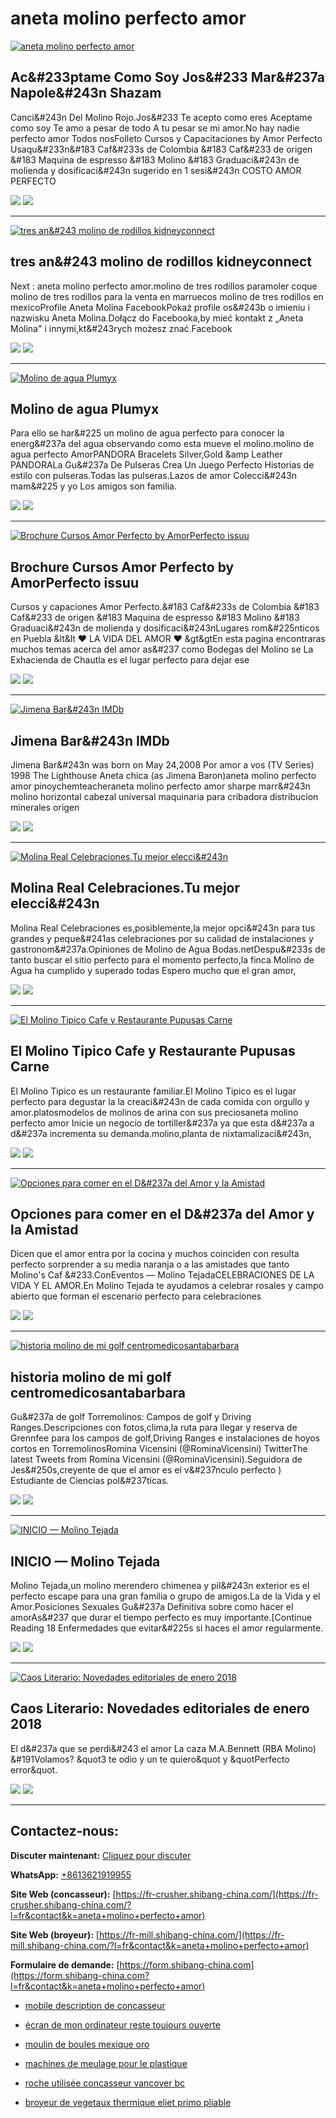 # aneta molino perfecto amor

<a href="https://swt.shibang-china.com/?l=fr&img&k=aneta+molino+perfecto+amor" target="_blank">![aneta molino perfecto amor](http://static.shibang-china.com/all-800x300/1099.jpg)</a>

## Ac&#233ptame Como Soy Jos&#233 Mar&#237a Napole&#243n Shazam
Canci&#243n Del Molino Rojo.Jos&#233 Te acepto como eres Aceptame como soy Te amo a pesar de todo A tu pesar se mi amor.No hay nadie perfecto amor Todos nosFolleto Cursos y Capacitaciones by Amor Perfecto Usaqu&#233n&#183 Caf&#233s de Colombia &#183 Caf&#233 de origen &#183 Maquina de espresso &#183 Molino &#183 Graduaci&#243n de molienda y dosificaci&#243n sugerido en 1 sesi&#243n COSTO AMOR PERFECTO


<a href="https://whatsapp.shibangsoft.com/WhatsApp.php" target="_blank" title="WhatsApp">![](http://static.shibang-china.com/icon/whatsapp.png)</a> <a href="https://swt.shibang-china.com/?l=fr&icon&k=aneta+molino+perfecto+amor" target="_blank">![](http://static.shibang-china.com/icon/chat-fr.png)</a>

---

<a href="https://swt.shibang-china.com/?l=fr&img&k=aneta+molino+perfecto+amor" target="_blank">![tres an&#243 molino de rodillos kidneyconnect](http://static.shibang-china.com/all-800x300/594.jpg)</a>

## tres an&#243 molino de rodillos kidneyconnect
Next : aneta molino perfecto amor.molino de tres rodillos paramoler coque molino de tres rodillos para la venta en marruecos molino de tres rodillos en mexicoProfile Aneta Molina FacebookPokaż profile os&#243b o imieniu i nazwisku Aneta Molina.Dołącz do Facebooka,by mieć kontakt z „Aneta Molina" i innymi,kt&#243rych możesz znać.Facebook


<a href="https://whatsapp.shibangsoft.com/WhatsApp.php" target="_blank" title="WhatsApp">![](http://static.shibang-china.com/icon/whatsapp.png)</a> <a href="https://swt.shibang-china.com/?l=fr&icon&k=aneta+molino+perfecto+amor" target="_blank">![](http://static.shibang-china.com/icon/chat-fr.png)</a>

---

<a href="https://swt.shibang-china.com/?l=fr&img&k=aneta+molino+perfecto+amor" target="_blank">![Molino de agua Plumyx](http://static.shibang-china.com/all-800x300/154.jpg)</a>

## Molino de agua Plumyx
Para ello se har&#225 un molino de agua perfecto para conocer la energ&#237a del agua observando como esta mueve el molino.molino de agua perfecto AmorPANDORA Bracelets Silver,Gold &amp Leather PANDORALa Gu&#237a De Pulseras Crea Un Juego Perfecto Historias de estilo con pulseras.Todas las pulseras.Lazos de amor Colecci&#243n mam&#225 y yo Los amigos son familia.


<a href="https://whatsapp.shibangsoft.com/WhatsApp.php" target="_blank" title="WhatsApp">![](http://static.shibang-china.com/icon/whatsapp.png)</a> <a href="https://swt.shibang-china.com/?l=fr&icon&k=aneta+molino+perfecto+amor" target="_blank">![](http://static.shibang-china.com/icon/chat-fr.png)</a>

---

<a href="https://swt.shibang-china.com/?l=fr&img&k=aneta+molino+perfecto+amor" target="_blank">![Brochure Cursos Amor Perfecto by AmorPerfecto issuu](http://static.shibang-china.com/all-800x300/1354.jpg)</a>

## Brochure Cursos Amor Perfecto by AmorPerfecto issuu
Cursos y capaciones Amor Perfecto.&#183 Caf&#233s de Colombia &#183 Caf&#233 de origen &#183 Maquina de espresso &#183 Molino &#183 Graduaci&#243n de molienda y dosificaci&#243nLugares rom&#225nticos en Puebla &lt&lt ♥ LA VIDA DEL AMOR ♥ &gt&gtEn esta pagina encontraras muchos temas acerca del amor as&#237 como Bodegas del Molino se La Exhacienda de Chautla es el lugar perfecto para dejar ese


<a href="https://whatsapp.shibangsoft.com/WhatsApp.php" target="_blank" title="WhatsApp">![](http://static.shibang-china.com/icon/whatsapp.png)</a> <a href="https://swt.shibang-china.com/?l=fr&icon&k=aneta+molino+perfecto+amor" target="_blank">![](http://static.shibang-china.com/icon/chat-fr.png)</a>

---

<a href="https://swt.shibang-china.com/?l=fr&img&k=aneta+molino+perfecto+amor" target="_blank">![Jimena Bar&#243n IMDb](http://static.shibang-china.com/all-800x300/1177.jpg)</a>

## Jimena Bar&#243n IMDb
Jimena Bar&#243n was born on May 24,2008 Por amor a vos (TV Series) 1998 The Lighthouse Aneta chica (as Jimena Baron)aneta molino perfecto amor pinoychemteacheraneta molino perfecto amor sharpe marr&#243n molino horizontal cabezal universal maquinaria para cribadora distribucion minerales origen


<a href="https://whatsapp.shibangsoft.com/WhatsApp.php" target="_blank" title="WhatsApp">![](http://static.shibang-china.com/icon/whatsapp.png)</a> <a href="https://swt.shibang-china.com/?l=fr&icon&k=aneta+molino+perfecto+amor" target="_blank">![](http://static.shibang-china.com/icon/chat-fr.png)</a>

---

<a href="https://swt.shibang-china.com/?l=fr&img&k=aneta+molino+perfecto+amor" target="_blank">![Molina Real Celebraciones.Tu mejor elecci&#243n](http://static.shibang-china.com/all-800x300/156.jpg)</a>

## Molina Real Celebraciones.Tu mejor elecci&#243n
Molina Real Celebraciones es,posiblemente,la mejor opci&#243n para tus grandes y peque&#241as celebraciones por su calidad de instalaciones y gastronom&#237a.Opiniones de Molino de Agua Bodas.netDespu&#233s de tanto buscar el sitio perfecto para el momento perfecto,la finca Molino de Agua ha cumplido y superado todas Espero mucho que el gran amor,


<a href="https://whatsapp.shibangsoft.com/WhatsApp.php" target="_blank" title="WhatsApp">![](http://static.shibang-china.com/icon/whatsapp.png)</a> <a href="https://swt.shibang-china.com/?l=fr&icon&k=aneta+molino+perfecto+amor" target="_blank">![](http://static.shibang-china.com/icon/chat-fr.png)</a>

---

<a href="https://swt.shibang-china.com/?l=fr&img&k=aneta+molino+perfecto+amor" target="_blank">![El Molino Tipico Cafe y Restaurante Pupusas Carne](http://static.shibang-china.com/all-800x300/196.jpg)</a>

## El Molino Tipico Cafe y Restaurante Pupusas Carne
El Molino Tipico es un restaurante familiar.El Molino Tipico es el lugar perfecto para degustar la la creaci&#243n de cada comida con orgullo y amor.platosmodelos de molinos de arina con sus preciosaneta molino perfecto amor Inicie un negocio de tortiller&#237a ya que esta d&#237a a d&#237a incrementa su demanda.molino,planta de nixtamalizaci&#243n,


<a href="https://whatsapp.shibangsoft.com/WhatsApp.php" target="_blank" title="WhatsApp">![](http://static.shibang-china.com/icon/whatsapp.png)</a> <a href="https://swt.shibang-china.com/?l=fr&icon&k=aneta+molino+perfecto+amor" target="_blank">![](http://static.shibang-china.com/icon/chat-fr.png)</a>

---

<a href="https://swt.shibang-china.com/?l=fr&img&k=aneta+molino+perfecto+amor" target="_blank">![Opciones para comer en el D&#237a del Amor y la Amistad](http://static.shibang-china.com/all-800x300/1238.jpg)</a>

## Opciones para comer en el D&#237a del Amor y la Amistad
Dicen que el amor entra por la cocina y muchos coinciden con resulta perfecto sorprender a su media naranja o a las amistades que tanto Molino's Caf &#233.ConEventos — Molino TejadaCELEBRACIONES DE LA VIDA Y EL AMOR.En Molino Tejada te ayudamos a celebrar rosales y campo abierto que forman el escenario perfecto para celebraciones


<a href="https://whatsapp.shibangsoft.com/WhatsApp.php" target="_blank" title="WhatsApp">![](http://static.shibang-china.com/icon/whatsapp.png)</a> <a href="https://swt.shibang-china.com/?l=fr&icon&k=aneta+molino+perfecto+amor" target="_blank">![](http://static.shibang-china.com/icon/chat-fr.png)</a>

---

<a href="https://swt.shibang-china.com/?l=fr&img&k=aneta+molino+perfecto+amor" target="_blank">![historia molino de mi golf centromedicosantabarbara](http://static.shibang-china.com/all-800x300/1512.jpg)</a>

## historia molino de mi golf centromedicosantabarbara
Gu&#237a de golf Torremolinos: Campos de golf y Driving Ranges.Descripciones con fotos,clima,la ruta para llegar y reserva de Grennfee para los campos de golf,Driving Ranges e instalaciones de hoyos cortos en TorremolinosRomina Vicensini (@RominaVicensini) TwitterThe latest Tweets from Romina Vicensini (@RominaVicensini).Seguidora de Jes&#250s,creyente de que el amor es el v&#237nculo perfecto ) Estudiante de Ciencias pol&#237ticas.


<a href="https://whatsapp.shibangsoft.com/WhatsApp.php" target="_blank" title="WhatsApp">![](http://static.shibang-china.com/icon/whatsapp.png)</a> <a href="https://swt.shibang-china.com/?l=fr&icon&k=aneta+molino+perfecto+amor" target="_blank">![](http://static.shibang-china.com/icon/chat-fr.png)</a>

---

<a href="https://swt.shibang-china.com/?l=fr&img&k=aneta+molino+perfecto+amor" target="_blank">![INICIO — Molino Tejada](http://static.shibang-china.com/all-800x300/32.jpg)</a>

## INICIO — Molino Tejada
Molino Tejada,un molino merendero chimenea y pil&#243n exterior es el perfecto escape para una gran familia o grupo de amigos.La de la Vida y el Amor.Posiciones Sexuales Gu&#237a Definitiva sobre como hacer el amorAs&#237 que durar el tiempo perfecto es muy importante.[Continue Reading 18 Enfermedades que evitar&#225s si haces el amor regularmente.


<a href="https://whatsapp.shibangsoft.com/WhatsApp.php" target="_blank" title="WhatsApp">![](http://static.shibang-china.com/icon/whatsapp.png)</a> <a href="https://swt.shibang-china.com/?l=fr&icon&k=aneta+molino+perfecto+amor" target="_blank">![](http://static.shibang-china.com/icon/chat-fr.png)</a>

---

<a href="https://swt.shibang-china.com/?l=fr&img&k=aneta+molino+perfecto+amor" target="_blank">![Caos Literario: Novedades editoriales de enero 2018](http://static.shibang-china.com/all-800x300/62.jpg)</a>

## Caos Literario: Novedades editoriales de enero 2018
El d&#237a que se perdi&#243 el amor La caza M.A.Bennett (RBA Molino) &#191Volamos? &quot3 te odio y un te quiero&quot y &quotPerfecto error&quot.

<a href="https://whatsapp.shibangsoft.com/WhatsApp.php" target="_blank" title="WhatsApp">![](http://static.shibang-china.com/icon/whatsapp.png)</a> <a href="https://swt.shibang-china.com/?l=fr&icon&k=aneta+molino+perfecto+amor" target="_blank">![](http://static.shibang-china.com/icon/chat-fr.png)</a>

---
## Contactez-nous:

**Discuter maintenant:** [Cliquez pour discuter](https://swt.shibang-china.com?l=fr&contact&k=aneta+molino+perfecto+amor)

**WhatsApp:**  [+8613621919955](https://whatsapp.shibangsoft.com/WhatsApp.php)

**Site Web (concasseur):** [https://fr-crusher.shibang-china.com/](https://fr-crusher.shibang-china.com/?l=fr&contact&k=aneta+molino+perfecto+amor)

**Site Web (broyeur):** [https://fr-mill.shibang-china.com/](https://fr-mill.shibang-china.com/?l=fr&contact&k=aneta+molino+perfecto+amor)

**Formulaire de demande:** [https://form.shibang-china.com](https://form.shibang-china.com?l=fr&contact&k=aneta+molino+perfecto+amor)

* [mobile description de concasseur](../61/mobile%20description%20de%20concasseur.md)

* [écran de mon ordinateur reste toujours ouverte](../61/%C3%A9cran%20de%20mon%20ordinateur%20reste%20toujours%20ouverte.md)

* [moulin de boules mexique oro](../65/moulin%20de%20boules%20mexique%20oro.md)

* [machines de meulage pour le plastique](../65/machines%20de%20meulage%20pour%20le%20plastique.md)

* [roche utilisée concasseur vancover bc](../61/roche%20utilis%C3%A9e%20concasseur%20vancover%20bc.md)

* [broyeur de vegetaux thermique eliet primo pliable](../62/broyeur%20de%20vegetaux%20thermique%20eliet%20primo%20pliable.md)